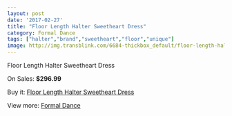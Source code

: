 ```yaml
---
layout: post
date: '2017-02-27'
title: "Floor Length Halter Sweetheart Dress"
category: Formal Dance
tags: ["halter","brand","sweetheart","floor","unique"]
image: http://img.transblink.com/6684-thickbox_default/floor-length-halter-sweetheart-dress.jpg
---
```

Floor Length Halter Sweetheart Dress

On Sales: **$296.99**
<a href="https://www.transblink.com/en/formal-dance/2161-floor-length-halter-sweetheart-dress.html"><amp-img layout="responsive" width="600" height="600" src="//img.transblink.com/6684-thickbox_default/floor-length-halter-sweetheart-dress.jpg" alt="Floor Length Halter Sweetheart Dress 0" /></a>
<a href="https://www.transblink.com/en/formal-dance/2161-floor-length-halter-sweetheart-dress.html"><amp-img layout="responsive" width="600" height="600" src="//img.transblink.com/6687-thickbox_default/floor-length-halter-sweetheart-dress.jpg" alt="Floor Length Halter Sweetheart Dress 1" /></a>
<a href="https://www.transblink.com/en/formal-dance/2161-floor-length-halter-sweetheart-dress.html"><amp-img layout="responsive" width="600" height="600" src="//img.transblink.com/6686-thickbox_default/floor-length-halter-sweetheart-dress.jpg" alt="Floor Length Halter Sweetheart Dress 2" /></a>
<a href="https://www.transblink.com/en/formal-dance/2161-floor-length-halter-sweetheart-dress.html"><amp-img layout="responsive" width="600" height="600" src="//img.transblink.com/6685-thickbox_default/floor-length-halter-sweetheart-dress.jpg" alt="Floor Length Halter Sweetheart Dress 3" /></a>

Buy it: [Floor Length Halter Sweetheart Dress](https://www.transblink.com/en/formal-dance/2161-floor-length-halter-sweetheart-dress.html "Floor Length Halter Sweetheart Dress")

View more: [Formal Dance](https://www.transblink.com/en/6-formal-dance "Formal Dance")